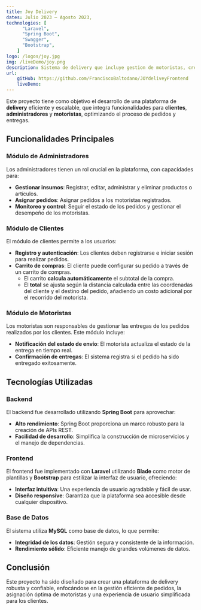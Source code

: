 ```yaml
---
title: Joy Delivery
dates: Julio 2023 — Agosto 2023,
technologies: [
      "Laravel",
      "Spring Boot",
      "Swagger",
      "Bootstrap",
    ]
logo: /logos/joy.jpg
img: /liveDemo/joy.png
description: Sistema de delivery que incluye gestion de motoristas, creación de productos, carrito de compras, costo de envios basado en coordenadas geograficas, y sistema de pagos.
url:
    gitHub: https://github.com/FranciscoBaltodano/JOYdeliveyFrontend
    liveDemo: 
---
```



Este proyecto tiene como objetivo el desarrollo de una plataforma de **delivery** eficiente y escalable, que integra funcionalidades para **clientes**, **administradores** y **motoristas**, optimizando el proceso de pedidos y entregas.

## Funcionalidades Principales

### Módulo de Administradores
Los administradores tienen un rol crucial en la plataforma, con capacidades para:
- **Gestionar insumos**: Registrar, editar, administrar y eliminar productos o artículos.
- **Asignar pedidos**: Asignar pedidos a los motoristas registrados.
- **Monitoreo y control**: Seguir el estado de los pedidos y gestionar el desempeño de los motoristas.

### Módulo de Clientes
El módulo de clientes permite a los usuarios:
- **Registro y autenticación**: Los clientes deben registrarse e iniciar sesión para realizar pedidos.
- **Carrito de compras**: El cliente puede configurar su pedido a través de un carrito de compras. 
  - El carrito **calcula automáticamente** el subtotal de la compra.
  - El **total** se ajusta según la distancia calculada entre las coordenadas del cliente y el destino del pedido, añadiendo un costo adicional por el recorrido del motorista.

### Módulo de Motoristas
Los motoristas son responsables de gestionar las entregas de los pedidos realizados por los clientes. Este módulo incluye:
- **Notificación del estado de envío**: El motorista actualiza el estado de la entrega en tiempo real.
- **Confirmación de entregas**: El sistema registra si el pedido ha sido entregado exitosamente.

## Tecnologías Utilizadas

### Backend
El backend fue desarrollado utilizando **Spring Boot** para aprovechar:
- **Alto rendimiento**: Spring Boot proporciona un marco robusto para la creación de APIs REST.
- **Facilidad de desarrollo**: Simplifica la construcción de microservicios y el manejo de dependencias.

### Frontend
El frontend fue implementado con **Laravel** utilizando **Blade** como motor de plantillas y **Bootstrap** para estilizar la interfaz de usuario, ofreciendo:
- **Interfaz intuitiva**: Una experiencia de usuario agradable y fácil de usar.
- **Diseño responsive**: Garantiza que la plataforma sea accesible desde cualquier dispositivo.

### Base de Datos
El sistema utiliza **MySQL** como base de datos, lo que permite:
- **Integridad de los datos**: Gestión segura y consistente de la información.
- **Rendimiento sólido**: Eficiente manejo de grandes volúmenes de datos.

## Conclusión
Este proyecto ha sido diseñado para crear una plataforma de delivery robusta y confiable, enfocándose en la gestión eficiente de pedidos, la asignación óptima de motoristas y una experiencia de usuario simplificada para los clientes.
